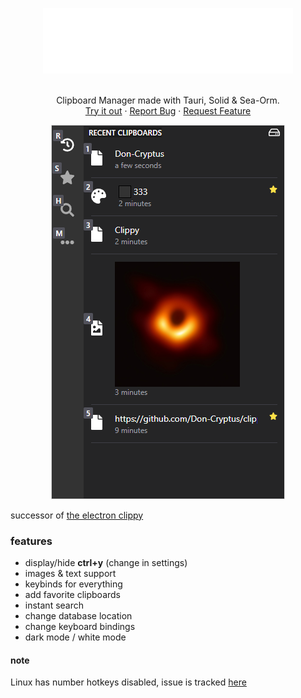 <p align="center">
  <a href="https://github.com/Don-Cryptus/echat">
    <img src="public/clippy.png" alt="Logo" width=400 />
  </a>
  <p align="center">
    <br />
    Clipboard Manager made with Tauri, Solid & Sea-Orm.
    <br />
    <a href="https://github.com/Don-Cryptus/clippy/releases/latest">Try it out</a>
    ·
    <a href="https://github.com/Don-Cryptus/clippy/issues">Report Bug</a>
    ·
    <a href="https://github.com/Don-Cryptus/clippy/issues">Request Feature</a>
    <br />
  </p>
  <p align="center">
    <img src="public/clippy-showcase.webp" alt="Logo" >
  </p>
</p>
<!-- npx npm-check-updates -u -->
<!-- sea-orm-cli migrate fresh -v -d migration && sea-orm-cli generate entity -l -o ./entity/src --expanded-format --with-serde both -->

successor of [the electron clippy](https://github.com/Don-Cryptus/clippy-ts)

### features
- display/hide **ctrl+y** (change in settings)
- images & text support
- keybinds for everything
- add favorite clipboards
- instant search
- change database location
- change keyboard bindings
- dark mode / white mode


#### note
Linux has number hotkeys disabled, issue is tracked [here](https://github.com/tauri-apps/global-hotkey/issues/33)
